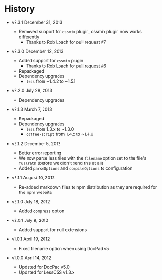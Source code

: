# History

- v2.3.1 December 31, 2013
	- Removed support for `cssmin` plugin, cssmin plugin now works differently
		- Thanks to [Rob Loach](https://github.com/RobLoach) for [pull request #7](https://github.com/docpad/docpad-plugin-less/pull/7)

- v2.3.0 December 12, 2013
	- Added support for `cssmin` plugin
		- Thanks to [Rob Loach](https://github.com/RobLoach) for [pull request #6](https://github.com/docpad/docpad-plugin-less/pull/6)
	- Repackaged
	- Dependency upgrades
		-  `less` from ~1.4.2 to ~1.5.1

- v2.2.0 July 28, 2013
	- Dependency upgrades

- v2.1.3 March 7, 2013
	- Repackaged
	- Dependency upgrades
		-  `less` from 1.3.x to ~1.3.0
		-  `coffee-script` from 1.4.x to ~1.4.0

- v2.1.2 December 5, 2012
	- Better error reporting
	- We now parse less files with the `filename` option set to the file's `fullPath` (before we didn't send this at all)
	- Added `parseOptions` and `compileOptions` to configuration

- v2.1.1 August 10, 2012
	- Re-added markdown files to npm distribution as they are required for the npm website

- v2.1.0 July 18, 2012
	- Added `compress` option

- v2.0.1 July 8, 2012
	- Added support for null extensions

- v1.0.1 April 19, 2012
	- Fixed filename option when using DocPad v5

- v1.0.0 April 14, 2012
	- Updated for DocPad v5.0
	- Updated for LessCSS v1.3.x